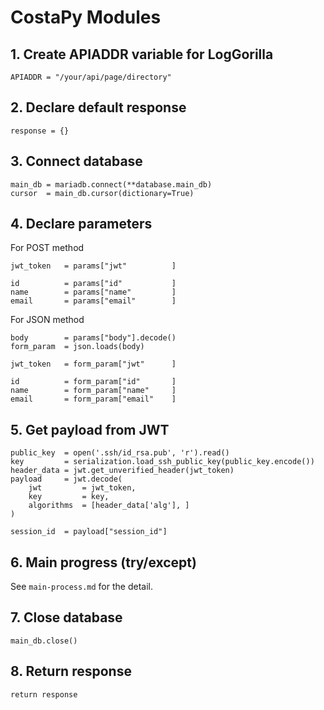 # CostaPy Modules

## 1. Create APIADDR variable for LogGorilla

    APIADDR = "/your/api/page/directory"

## 2. Declare default response

    response = {}

## 3. Connect database

    main_db = mariadb.connect(**database.main_db)
    cursor  = main_db.cursor(dictionary=True)

## 4. Declare parameters

For POST method

    jwt_token   = params["jwt"          ]

    id          = params["id"           ]
    name        = params["name"         ]
    email       = params["email"        ]

For JSON method

    body        = params["body"].decode()
    form_param  = json.loads(body)

    jwt_token   = form_param["jwt"      ]

    id          = form_param["id"       ]
    name        = form_param["name"     ]
    email       = form_param["email"    ]

## 5. Get payload from JWT

    public_key  = open('.ssh/id_rsa.pub', 'r').read()
    key         = serialization.load_ssh_public_key(public_key.encode())
    header_data = jwt.get_unverified_header(jwt_token)
    payload     = jwt.decode(
        jwt         = jwt_token,
        key         = key,
        algorithms  = [header_data['alg'], ]
    )

    session_id  = payload["session_id"]

## 6. Main progress (try/except)

See `main-process.md` for the detail.

## 7. Close database

    main_db.close()

## 8. Return response

    return response
